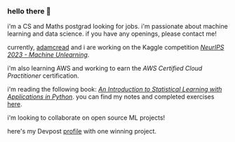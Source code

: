 ### hello there 👋

i'm a CS and Maths postgrad looking for jobs. i'm passionate about machine learning and data science. if you have any openings, please contact me!

currently, [adamcread](https://github.com/adamcread) and i are working on the Kaggle competition [_NeurIPS 2023 - Machine Unlearning_](https://www.kaggle.com/competitions/neurips-2023-machine-unlearning).

i'm also learning AWS and working to earn the _AWS Certified Cloud Practitioner_ certification.

i'm reading the following book: [_An Introduction to Statistical Learning with Applications in Python_](https://www.statlearning.com/). you can find my notes and completed exercises [here](https://github.com/alex-gdv/islp-notes).

i'm looking to collaborate on open source ML projects!

here's my Devpost [profile](https://devpost.com/alex-gdv) with one winning project.
